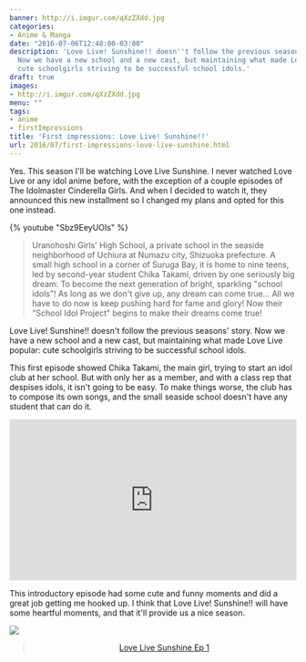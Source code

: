 ```yaml
---
banner: http://i.imgur.com/qXzZXdd.jpg
categories:
- Anime & Manga
date: "2016-07-06T12:48:00-03:00"
description: 'Love Live! Sunshine!! doesn''t follow the previous seasons'' story.
  Now we have a new school and a new cast, but maintaining what made Love Live popular:
  cute schoolgirls striving to be successful school idols.'
draft: true
images:
- http://i.imgur.com/qXzZXdd.jpg
menu: ""
tags:
- anime
- firstImpressions
title: 'First impressions: Love Live! Sunshine!!'
url: 2016/07/first-impressions-love-live-sunshine.html
---
```


Yes. This season I'll be watching Love Live Sunshine. I never watched Love Live or any idol anime before, with the exception of a couple episodes of The Idolmaster Cinderella Girls. And when I decided to watch it, they announced this new installment so I changed my plans and opted for this one instead.

<!--more-->

{% youtube "Sbz9EeyUOIs" %}

> Uranohoshi Girls' High School, a private school in the seaside neighborhood of 
Uchiura at Numazu city, Shizuoka prefecture.
A small high school in a corner of Suruga Bay, it is home to nine teens, led by second-year student Chika Takami, 
driven by one seriously big dream: To become the next generation of bright, sparkling "school idols"!
As long as we don't give up, any dream can come true... 
All we have to do now is keep pushing hard for fame and glory!
Now their "School Idol Project" begins to make their dreams come true!

Love Live! Sunshine!! doesn't follow the previous seasons' story. Now we have a new school and a new cast, 
but maintaining what made Love Live popular: cute schoolgirls striving to be successful school idols.

This first episode showed Chika Takami, the main girl, trying to start an idol club at her school. 
But with only her as a member, and with a class rep that despises idols, it isn't going to be easy. 
To make things worse, the club has to compose its own songs, 
and the small seaside school doesn't have any student that can do it.

<div>
<div style="height: 0px; padding-bottom: 56.205%; position: relative; width: 100%;">
<iframe allowfullscreen="" frameborder="0" src="https://vid.me/e/DUfd?card=1" style="height: 100%; position: absolute; width: 100%;"></iframe></div>
</div>

This introductory episode had some cute and funny moments and did a great job getting me hooked up. 
I think that Love Live! Sunshine!! will have some heartful moments, and that it'll provide us a nice season.

![](http://i.imgur.com/tJhiICx.gif)

<div align="center">
<blockquote class="imgur-embed-pub" data-id="a/mYTiA" lang="en">
<a href="https://imgur.com/a/mYTiA">Love Live Sunshine Ep 1</a></blockquote>
<script async="" charset="utf-8" src="//s.imgur.com/min/embed.js"></script>
</div>
